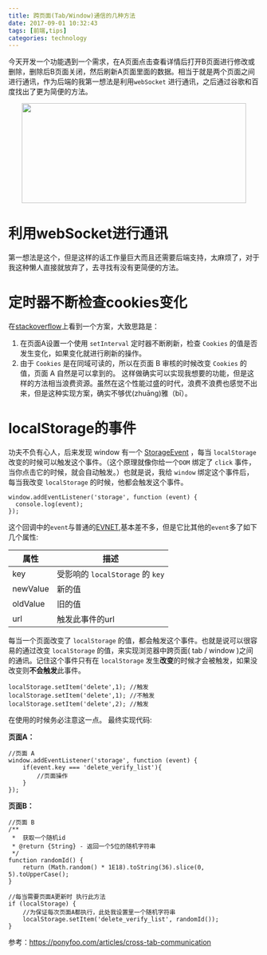 ```yaml
---
title: 跨页面(Tab/Window)通信的几种方法
date: 2017-09-01 10:32:43
tags: [前端,tips]
categories: technology
---
```


​	今天开发一个功能遇到一个需求，在A页面点击查看详情后打开B页面进行修改或删除，删除后B页面关闭，然后刷新A页面里面的数据。相当于就是两个页面之间进行通讯，作为后端的我第一想法是利用`webSocket` 进行通讯，之后通过谷歌和百度找出了更为简便的方法。

<div align=center><img width="450" height="200" src="http://on937g0jc.bkt.clouddn.com/2017-9-13/additional/html%E9%A1%B5%E9%9D%A2%E4%BC%A0%E5%80%BC.png" algin="center"/></div><!-- more -->

# 利用webSocket进行通讯

​	第一想法是这个，但是这样的话工作量巨大而且还需要后端支持，太麻烦了，对于我这种懒人直接就放弃了，去寻找有没有更简便的方法。

# 定时器不断检查cookies变化

在[stackoverflow](https://stackoverflow.com/)上看到一个方案，大致思路是：

1. 在页面A设置一个使用 `setInterval` 定时器不断刷新，检查 `Cookies` 的值是否发生变化，如果变化就进行刷新的操作。
2. 由于 `Cookies` 是在同域可读的，所以在页面 B 审核的时候改变 `Cookies` 的值，页面 A 自然是可以拿到的。
   这样做确实可以实现我想要的功能，但是这样的方法相当浪费资源。虽然在这个性能过盛的时代，浪费不浪费也感觉不出来，但是这种实现方案，确实不够优(zhuāng)雅（bī）。

# localStorage的事件

功夫不负有心人，后来发现 window 有一个 [StorageEvent](https://developer.mozilla.org/zh-CN/docs/Web/API/StorageEvent) ，每当 `localStorage` 改变的时候可以触发这个事件。（这个原理就像你给一个`DOM` 绑定了 `click` 事件，当你点击它的时候，就会自动触发。）也就是说，我给 `window` 绑定这个事件后，每当我改变 `localStorage` 的时候，他都会触发这个事件。

```
window.addEventListener('storage', function (event) {
  console.log(event);
});
```

这个回调中的`event`与普通的[EVNET](https://developer.mozilla.org/zh-CN/docs/Web/API/Event#Properties),基本差不多，但是它比其他的`event`多了如下几个属性:

| 属性       | 描述                          |
| -------- | --------------------------- |
| key      | 受影响的 `localStorage` 的 `key` |
| newValue | 新的值                         |
| oldValue | 旧的值                         |
| url      | 触发此事件的url                   |

每当一个页面改变了 `localStorage` 的值，都会触发这个事件。也就是说可以很容易的通过改变 `localStorage` 的值，来实现浏览器中跨页面( tab / window )之间的通讯。记住这个事件只有在 `localStorage` 发生**改变**的时候才会被触发，如果没改变则**不会触发**此事件。

```
localStorage.setItem('delete',1); //触发
localStorage.setItem('delete',1); //不触发
localStorage.setItem('delete',2); //触发
```

在使用的时候务必注意这一点。
最终实现代码:

**页面A：**

```
//页面 A
window.addEventListener('storage', function (event) {
    if(event.key === 'delete_verify_list'){
        //页面操作
    }
});
```

**页面B：**

```
//页面 B
/**
 *  获取一个随机id
 * @return {String} - 返回一个5位的随机字符串
 */
function randomId() {
    return (Math.random() * 1E18).toString(36).slice(0, 5).toUpperCase();
}

//每当需要页面A更新时 执行此方法
if (localStorage) {
	//为保证每次页面A都执行，此处我设置里一个随机字符串
    localStorage.setItem('delete_verify_list', randomId());
}
```

参考：<https://ponyfoo.com/articles/cross-tab-communication>

